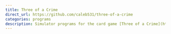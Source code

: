 ```yaml
---
title: Three of a Crime
direct_url: https://github.com/caleb531/three-of-a-crime
categories: programs
description: Simulator programs for the card game [Three of a Crime](http://www.gamewright.com/gamewright/index.php?page=game&section=games&show=214)
---
```

